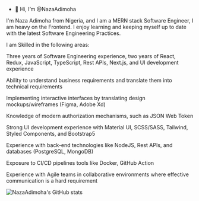 - 👋 Hi, I’m @NazaAdimoha

I'm Naza Adimoha from Nigeria, and I am a MERN stack Software Engineer, I am heavy on the Frontend. I enjoy learning and keeping myself up to date with the latest Software Engineering Practices.

I am Skilled in the following areas:

Three years of Software Engineering experience, two years of React, Redux, JavaScript, TypeScript, Rest APIs, Next.js, and UI development experience

Ability to understand business requirements and translate them into technical requirements

Implementing interactive interfaces by translating design mockups/wireframes (Figma, Adobe Xd)

Knowledge of modern authorization mechanisms, such as JSON Web Token

Strong UI development experience with Material UI, SCSS/SASS, Tailwind, Styled Components, and Bootstrap5

Experience with back-end technologies like NodeJS, Rest APIs, and databases (PostgreSQL, MongoDB)

Exposure to CI/CD pipelines tools like Docker, GitHub Action

Experience with Agile teams in collaborative environments where effective communication is a hard requirement


![NazaAdimoha's GitHub stats](https://github-readme-stats.vercel.app/api?username=nazaadimoha&hide=contribs,prs)


